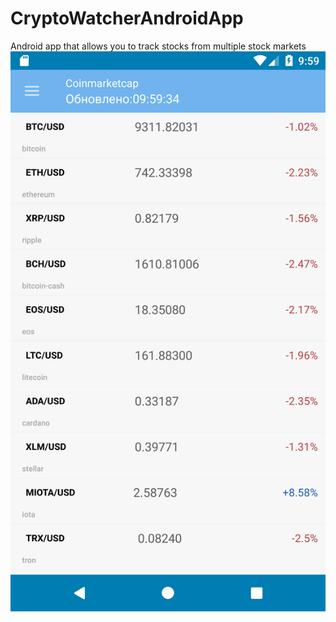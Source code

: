 # CryptoWatcherAndroidApp
Android app that allows you to track stocks from multiple stock markets
<br>
![MainActivity](https://github.com/BalanceBalls/CryptoWatcherAndroidApp/blob/master/app_screenshots/Screenshot_1525773578.png)
